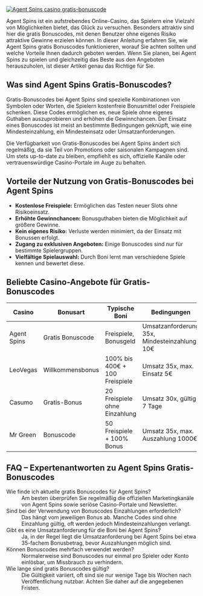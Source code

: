 [![Agent Spins casino gratis-bonuscode](https://123-caf.pages.dev/gitsignup.png)](https://vrmoo.ru/Bt82HjjY)

<p>Agent Spins ist ein aufstrebendes Online-Casino, das Spielern eine Vielzahl von Möglichkeiten bietet, das Glück zu versuchen. Besonders attraktiv sind hier die gratis Bonuscodes, mit denen Benutzer ohne eigenes Risiko attraktive Gewinne erzielen können. In dieser Anleitung erfahren Sie, wie Agent Spins gratis Bonuscodes funktionieren, worauf Sie achten sollten und welche Vorteile Ihnen dadurch geboten werden. Wenn Sie planen, bei Agent Spins zu spielen und gleichzeitig das Beste aus den Angeboten herauszuholen, ist dieser Artikel genau das Richtige für Sie.</p>  <h2>Was sind Agent Spins Gratis-Bonuscodes?</h2> <p>Gratis-Bonuscodes bei Agent Spins sind spezielle Kombinationen von Symbolen oder Worten, die Spielern kostenfreie Bonusmittel oder Freispiele schenken. Diese Codes ermöglichen es, neue Spiele ohne eigenes Guthaben auszuprobieren und erhöhen die Gewinnchancen. Der Einsatz eines Bonuscodes ist meist an bestimmte Bedingungen geknüpft, wie eine Mindesteinzahlung, ein Mindesteinsatz oder Umsatzanforderungen.</p> <p>Die Verfügbarkeit von Gratis-Bonuscodes bei Agent Spins ändert sich regelmäßig, da sie Teil von Promotions oder saisonalen Kampagnen sind. Um stets up-to-date zu bleiben, empfiehlt es sich, offizielle Kanäle oder vertrauenswürdige Casino-Portale im Auge zu behalten.</p>  <h2>Vorteile der Nutzung von Gratis-Bonuscodes bei Agent Spins</h2> <ul>   <li><strong>Kostenlose Freispiele:</strong> Ermöglichen das Testen neuer Slots ohne Risikoeinsatz.</li>   <li><strong>Erhöhte Gewinnchancen:</strong> Bonusguthaben bieten die Möglichkeit auf größere Gewinne.</li>   <li><strong>Kein eigenes Risiko:</strong> Verluste werden minimiert, da der Einsatz mit Bonussen erfolgt.</li>   <li><strong>Zugang zu exklusiven Angeboten:</strong> Einige Bonuscodes sind nur für bestimmte Spielergruppen.</li>   <li><strong>Vielfältige Spielauswahl:</strong> Durch Boni lernt man verschiedene Spiele kennen und bewertet diese.</li> </ul>  <h2>Beliebte Casino-Angebote für Gratis-Bonuscodes</h2> <table>   <thead>     <tr>       <th>Casino</th>       <th>Bonusart</th>       <th>Typische Boni</th>       <th>Bedingungen</th>     </tr>   </thead>   <tbody>     <tr>       <td>Agent Spins</td>       <td>Gratis Bonuscode</td>       <td>Freispiele, Bonusgeld</td>       <td>Umsatzanforderung 35x, Mindesteinzahlung 10€</td>     </tr>     <tr>       <td>LeoVegas</td>       <td>Willkommensbonus</td>       <td>100% bis 400€ + 100 Freispiele</td>       <td>Umsatz 35x, max. Einsatz 5€</td>     </tr>     <tr>       <td>Casumo</td>       <td>Gratis-Bonus</td>       <td>20 Freispiele ohne Einzahlung</td>       <td>Umsatz 30x, gültig 7 Tage</td>     </tr>     <tr>       <td>Mr Green</td>       <td>Bonuscode</td>       <td>50 Freispiele + 100% Bonus</td>       <td>Umsatz 35x, max. Auszahlung 1000€</td>     </tr>   </tbody> </table>  <h2>FAQ – Expertenantworten zu Agent Spins Gratis-Bonuscodes</h2> <dl>   <dt>Wie finde ich aktuelle gratis Bonuscodes für Agent Spins?</dt>   <dd>Am besten überprüfen Sie regelmäßig die offiziellen Marketingkanäle von Agent Spins sowie seriöse Casino-Portale und Newsletter.</dd>    <dt>Sind bei der Verwendung von Bonuscodes Einzahlungen erforderlich?</dt>   <dd>Das hängt vom jeweiligen Bonus ab. Manche Codes sind ohne Einzahlung gültig, oft werden jedoch Mindesteinzahlungen verlangt.</dd>    <dt>Gibt es eine Umsatzanforderung für die Boni bei Agent Spins?</dt>   <dd>Ja, in der Regel liegt die Umsatzanforderung bei Agent Spins bei etwa 35-fachem Bonusbetrag, bevor Auszahlungen möglich sind.</dd>    <dt>Können Bonuscodes mehrfach verwendet werden?</dt>   <dd>Normalerweise sind Bonuscodes nur einmal pro Spieler oder Konto einlösbar, um Missbrauch zu verhindern.</dd>    <dt>Wie lange sind gratis Bonuscodes gültig?</dt>   <dd>Die Gültigkeit variiert, oft sind sie nur wenige Tage bis Wochen nach Veröffentlichung nutzbar. Achten Sie daher auf die angegebenen Fristen.</dd> </dl>